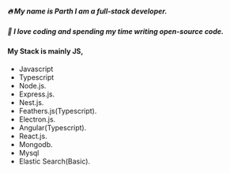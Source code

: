 
##### 🔥 My name is Parth I am a full-stack developer.
##### 🙏 I love coding and spending my time writing open-source code. 

#### My Stack is mainly JS,

- Javascript
- Typescript
- Node.js.
- Express.js.
- Nest.js. 
- Feathers.js(Typescript).
- Electron.js.
- Angular(Typescript).
- React.js.
- Mongodb.
- Mysql
- Elastic Search(Basic).

